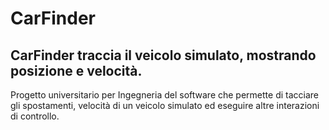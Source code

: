 # CarFinder
## CarFinder traccia il veicolo simulato, mostrando posizione e velocità.

Progetto universitario per Ingegneria del software che permette di tacciare gli spostamenti, velocità di un veicolo simulato ed eseguire altre interazioni di controllo.
